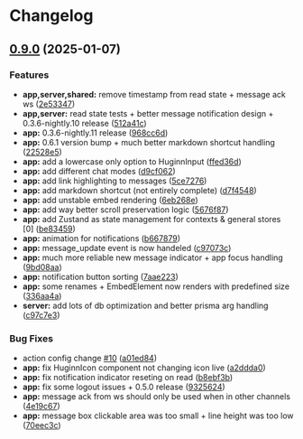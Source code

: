 # Changelog

## [0.9.0](https://github.com/WerdoxDev/Huginn/compare/app-v0.8.0...app@v0.9.0) (2025-01-07)


### Features

* **app,server,shared:** remove timestamp from read state + message ack ws ([2e53347](https://github.com/WerdoxDev/Huginn/commit/2e53347aadde0f28a623b9c2fac94c6ede034efe))
* **app,server:** read state tests + better message notification design + 0.3.6-nightly.10 release ([512a41c](https://github.com/WerdoxDev/Huginn/commit/512a41cb82c1a907c0000aa0ed1b0c8577a9063a))
* **app:** 0.3.6-nightly.11 release ([968cc6d](https://github.com/WerdoxDev/Huginn/commit/968cc6d5d68f32cb836e4c4fe5ef0121e7010510))
* **app:** 0.6.1 version bump + much better markdown shortcut handling ([22528e5](https://github.com/WerdoxDev/Huginn/commit/22528e552698fcc17dd02ebd9121034c19ad5dcf))
* **app:** add a lowercase only option to HuginnInput ([ffed36d](https://github.com/WerdoxDev/Huginn/commit/ffed36db25f4416b8b626a668addc10554f242bf))
* **app:** add different chat modes ([d9cf062](https://github.com/WerdoxDev/Huginn/commit/d9cf062f1bf14d10a83c4296bec97a5de489cd2e))
* **app:** add link highlighting to messages ([5ce7276](https://github.com/WerdoxDev/Huginn/commit/5ce7276611f218168162a36b9c3857608ddc2114))
* **app:** add markdown shortcut (not entirely complete) ([d7f4548](https://github.com/WerdoxDev/Huginn/commit/d7f454814cbf6e9f3517ac3e6800a6deaae864db))
* **app:** add unstable embed rendering ([6eb268e](https://github.com/WerdoxDev/Huginn/commit/6eb268e94b339e4fed305ce676606480df8a45e9))
* **app:** add way better scroll preservation logic ([5676f87](https://github.com/WerdoxDev/Huginn/commit/5676f876f5625e47d8abd8aeed841ea6a2e66e13))
* **app:** add Zustand as state management for contexts & general stores [0] ([be83459](https://github.com/WerdoxDev/Huginn/commit/be834590cbf67e4b6167a0173684cfd0afbf7081))
* **app:** animation for notifications ([b667879](https://github.com/WerdoxDev/Huginn/commit/b6678790d539e3ec0bb4f9dd0e7d16d87cb3a9d1))
* **app:** message_update event is now handeled ([c97073c](https://github.com/WerdoxDev/Huginn/commit/c97073c20907909c2286f5ff7e1d47649df320ea))
* **app:** much more reliable new message indicator + app focus handling ([9bd08aa](https://github.com/WerdoxDev/Huginn/commit/9bd08aa0fc56937fb185a0e385d766704ef31d4c))
* **app:** notification button sorting ([7aae223](https://github.com/WerdoxDev/Huginn/commit/7aae223dab5dfe0b755af6a4fbb727281603b850))
* **app:** some renames + EmbedElement now renders with predefined size ([336aa4a](https://github.com/WerdoxDev/Huginn/commit/336aa4a14d7ccee62ede2f78a4002f39c02415b1))
* **server:** add lots of db optimization and better prisma arg handling ([c97c7e3](https://github.com/WerdoxDev/Huginn/commit/c97c7e3970fc8db980bf760852850d9c75928484))


### Bug Fixes

* action config change [#10](https://github.com/WerdoxDev/Huginn/issues/10) ([a01ed84](https://github.com/WerdoxDev/Huginn/commit/a01ed84645f931bd09fd2351df72c089547ddd9d))
* **app:** fix HuginnIcon component not changing icon live ([a2ddda0](https://github.com/WerdoxDev/Huginn/commit/a2ddda0d49001e96da1487c0674b5a09d3d1a285))
* **app:** fix notification indicator reseting on read ([b8ebf3b](https://github.com/WerdoxDev/Huginn/commit/b8ebf3bccef44e9a11dbd84307b7152e0d6e0860))
* **app:** fix some logout issues + 0.5.0 release ([9325624](https://github.com/WerdoxDev/Huginn/commit/9325624ab591f9327147745f21fb384305e94e9e))
* **app:** message ack from ws should only be used when in other channels ([4e19c67](https://github.com/WerdoxDev/Huginn/commit/4e19c674cf2331ee1a80855789a5b208d5387164))
* **app:** message box clickable area was too small + line height was too low ([70eec3c](https://github.com/WerdoxDev/Huginn/commit/70eec3cf81839d132332a3eade11e831a43ad01b))
